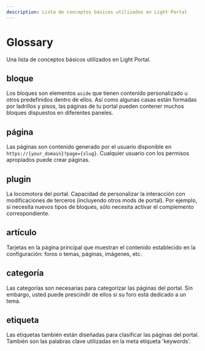 ```yaml
---
description: Lista de conceptos básicos utilizados en Light Portal
---
```


# Glossary

Una lista de conceptos básicos utilizados en Light Portal.

## bloque

Los bloques son elementos `aside` que tienen contenido personalizado u otros predefinidos dentro de ellos. Así como algunas casas están formadas por ladrillos y pisos, las páginas de tu portal pueden contener muchos bloques dispuestos en diferentes paneles.

## página

Las páginas son contenido generado por el usuario disponible en `https://{your_domain}?page={slug}`. Cualquier usuario con los permisos apropiados puede crear páginas.

## plugin

La locomotora del portal. Capacidad de personalizar la interacción con modificaciones de terceros (incluyendo otros mods de portal). Por ejemplo, si necesita nuevos tipos de bloques, sólo necesita activar el complemento correspondiente.

## artículo

Tarjetas en la página principal que muestran el contenido establecido en la configuración: foros o temas, páginas, imágenes, etc.

## categoría

Las categorías son necesarias para categorizar las páginas del portal. Sin embargo, usted puede prescindir de ellos si su foro está dedicado a un tema.

## etiqueta

Las etiquetas también están diseñadas para clasificar las páginas del portal. También son las palabras clave utilizadas en la meta etiqueta 'keywords'.
